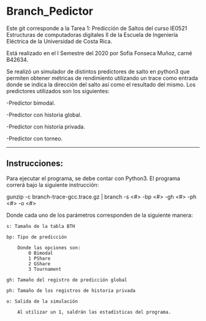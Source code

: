 # Branch_Pedictor

Este git corresponde a la Tarea 1: Predicción de Saltos del curso IE0521 Estructuras de computadoras digitales II de la Escuela de Ingeniería Eléctrica de la Universidad de Costa Rica.

Está realizado en el I Semestre del 2020 por Sofía Fonseca Muñoz, carné B42634.


Se realizó un simulador de distintos predictores de salto en python3 que permiten obtener métricas de rendimiento utilizando un trace como entrada donde se indica la dirección del salto así como el resultado del mismo.
Los predictores utilizados son los siguientes:

-Predictor bimodal.

-Predictor con historia global.

-Predictor con historia privada.

-Predictor con torneo.

--------------
Instrucciones:
--------------

Para ejecutar el programa, se debe contar con Python3. El programa correrá bajo la siguiente instrucción:

gunzip -c branch-trace-gcc.trace.gz | branch -s <#> -bp <#> -gh <#> -ph <#> -o <#>

Donde cada uno de los parámetros corresponden de la siguiente manera:

	s: Tamaño de la tabla BTH

	bp: Tipo de predicción 

		Donde las opciones son: 
			0 Bimodal
			1 PShare
			2 GShare
			3 Tournament

	gh: Tamaño del registro de predicción global

	ph: Tamaño de los registros de historia privada

	o: Salida de la simulación

		Al utilizar un 1, saldrán las estadísticas del programa.
 	 
